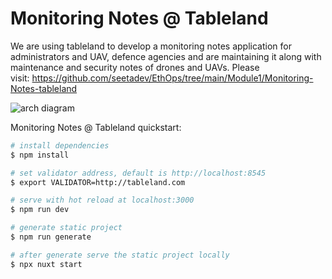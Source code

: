 # Monitoring Notes @ Tableland
We are using tableland to develop a monitoring notes application for administrators and UAV, defence agencies and are maintaining it along with maintenance and security notes of drones and UAVs. Please visit: https://github.com/seetadev/EthOps/tree/main/Module1/Monitoring-Notes-tableland


![arch diagram](https://github.com/tablelandnetwork/example-apps/blob/main/tableland-todo/utils/todos-arch-diagram.png?raw=true)




Monitoring Notes @ Tableland quickstart:

```bash
# install dependencies
$ npm install

# set validator address, default is http://localhost:8545
$ export VALIDATOR=http://tableland.com

# serve with hot reload at localhost:3000
$ npm run dev

# generate static project
$ npm run generate

# after generate serve the static project locally
$ npx nuxt start
```


